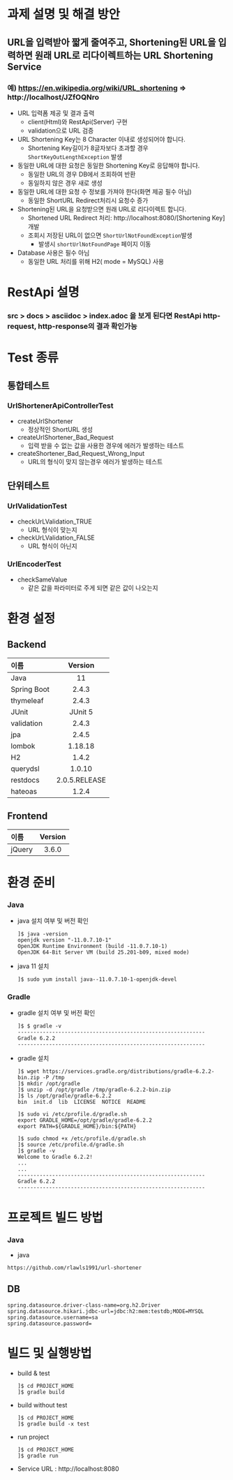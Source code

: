 # 과제 설명 및 해결 방안
## URL을 입력받아 짧게 줄여주고, Shortening된 URL을 입력하면 원래 URL로 리다이렉트하는 URL Shortening Service
### 예) https://en.wikipedia.org/wiki/URL_shortening => http://localhost/JZfOQNro
* URL 입력폼 제공 및 결과 출력
    * client(Html)와 RestApi(Server) 구현
    * validation으로 URL 검증
* URL Shortening Key는 8 Character 이내로 생성되어야 합니다.
    * Shortening Key길이가 8글자보다 초과할 경우 `ShortKeyOutLengthException` 발생
* 동일한 URL에 대한 요청은 동일한 Shortening Key로 응답해야 합니다.
    * 동일한 URL의 경우 DB에서 조회하여 반환
    * 동일하지 않은 경우 새로 생성
* 동일한 URL에 대한 요청 수 정보를 가져야 한다(화면 제공 필수 아님)
    * 동일한 ShortURL Redirect처리시 요청수 증가 
* Shortening된 URL을 요청받으면 원래 URL로 리다이렉트 합니다.
    * Shortened URL Redirect 처리: http://localhost:8080/[Shortening Key] 개발
    * 조회시 저장된 URL이 없으면 `ShortUrlNotFoundException`발생 
      * 발생시 `shortUrlNotFoundPage` 페이지 이동
* Database 사용은 필수 아님
    * 동일한 URL 처리를 위해 H2( mode = MySQL) 사용
    
# RestApi 설명
### src > docs > asciidoc > index.adoc 을 보게 된다면 RestApi http-request, http-response의 결과 확인가능

# Test 종류
## 통합테스트
### UrlShortenerApiControllerTest
* createUrlShortener
  * 정상적인 ShortURL 생성
* createUrlShortener_Bad_Request
  * 입력 받을 수 없는 값을 사용한 경우에 에러가 발생하는 테스트
* createShortener_Bad_Request_Wrong_Input
  * URL의 형식이 맞지 않는경우 에러가 발생하는 테스트
  
## 단위테스트
### UrlValidationTest
* checkUrLValidation_TRUE
  * URL 형식이 맞는지
* checkUrLValidation_FALSE
  * URL 형식이 아닌지
### UrlEncoderTest
* checkSameValue
  * 같은 값을 파라미터로 주게 되면 같은 값이 나오는지

# 환경 설정
## Backend
| 이름                   | Version        | 
| :---                  | :---:          |
| Java                  | 11             |
| Spring Boot           | 2.4.3          |
| thymeleaf             | 2.4.3          |
| JUnit                 | JUnit 5        |
| validation            | 2.4.3          |
| jpa                   | 2.4.5          |
| lombok                | 1.18.18        |
| H2                    | 1.4.2          |
| querydsl              | 1.0.10         |
| restdocs              | 2.0.5.RELEASE  |
| hateoas               | 1.2.4          |

## Frontend
| 이름                   | Version        | 
| :---                  | :---:          |
| jQuery                | 3.6.0          |


# 환경 준비
### Java
* java 설치 여부 및 버전 확인
  ```console
  ]$ java -version
  openjdk version "-11.0.7.10-1"
  OpenJDK Runtime Environment (build -11.0.7.10-1)
  OpenJDK 64-Bit Server VM (build 25.201-b09, mixed mode)
  ```
* java 11 설치
  ```console
  ]$ sudo yum install java--11.0.7.10-1-openjdk-devel
  ```

### Gradle
* gradle 설치 여부 및 버전 확인
  ```console
  ]$ $ gradle -v
  ------------------------------------------------------------
  Gradle 6.2.2
  ------------------------------------------------------------
  ```
* gradle 설치
  ```console
  ]$ wget https://services.gradle.org/distributions/gradle-6.2.2-bin.zip -P /tmp
  ]$ mkdir /opt/gradle
  ]$ unzip -d /opt/gradle /tmp/gradle-6.2.2-bin.zip
  ]$ ls /opt/gradle/gradle-6.2.2
  bin  init.d  lib  LICENSE  NOTICE  README
  
  ]$ sudo vi /etc/profile.d/gradle.sh
  export GRADLE_HOME=/opt/gradle/gradle-6.2.2
  export PATH=${GRADLE_HOME}/bin:${PATH}
  
  ]$ sudo chmod +x /etc/profile.d/gradle.sh
  ]$ source /etc/profile.d/gradle.sh
  ]$ gradle -v
  Welcome to Gradle 6.2.2!
  ...
  ...
  ------------------------------------------------------------
  Gradle 6.2.2
  ------------------------------------------------------------
  ```


# 프로젝트 빌드 방법
### Java
* java
```
https://github.com/rlawls1991/url-shortener
```
## DB
```
spring.datasource.driver-class-name=org.h2.Driver
spring.datasource.hikari.jdbc-url=jdbc:h2:mem:testdb;MODE=MYSQL
spring.datasource.username=sa
spring.datasource.password=
```

# 빌드 및 실행방법
* build & test
  ```console
  ]$ cd PROJECT_HOME
  ]$ gradle build 
  ```

* build without test
  ```console
  ]$ cd PROJECT_HOME
  ]$ gradle build -x test 
  ```

* run project
  ```console
  ]$ cd PROJECT_HOME
  ]$ gradle run
  ```

* Service URL : http://localhost:8080